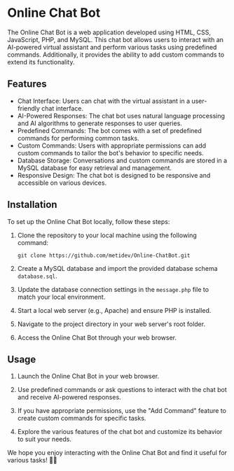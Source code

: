 # Online Chat Bot

The Online Chat Bot is a web application developed using HTML, CSS, JavaScript, PHP, and MySQL. This chat bot allows users to interact with an AI-powered virtual assistant and perform various tasks using predefined commands. Additionally, it provides the ability to add custom commands to extend its functionality.

## Features

- Chat Interface: Users can chat with the virtual assistant in a user-friendly chat interface.
- AI-Powered Responses: The chat bot uses natural language processing and AI algorithms to generate responses to user queries.
- Predefined Commands: The bot comes with a set of predefined commands for performing common tasks.
- Custom Commands: Users with appropriate permissions can add custom commands to tailor the bot's behavior to specific needs.
- Database Storage: Conversations and custom commands are stored in a MySQL database for easy retrieval and management.
- Responsive Design: The chat bot is designed to be responsive and accessible on various devices.

## Installation

To set up the Online Chat Bot locally, follow these steps:

1. Clone the repository to your local machine using the following command:

   ```
   git clone https://github.com/metidev/Online-ChatBot.git
   ```

2. Create a MySQL database and import the provided database schema `database.sql`.

3. Update the database connection settings in the `message.php` file to match your local environment.

4. Start a local web server (e.g., Apache) and ensure PHP is installed.

5. Navigate to the project directory in your web server's root folder.

6. Access the Online Chat Bot through your web browser.

## Usage

1. Launch the Online Chat Bot in your web browser.

2. Use predefined commands or ask questions to interact with the chat bot and receive AI-powered responses.

3. If you have appropriate permissions, use the "Add Command" feature to create custom commands for specific tasks.

4. Explore the various features of the chat bot and customize its behavior to suit your needs.



We hope you enjoy interacting with the Online Chat Bot and find it useful for various tasks! 🤖💬
